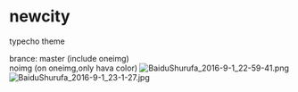 # newcity
 typecho  theme
 
 brance: master  (include oneimg)<br>
	noimg    (on oneimg,only hava color)
<img src="https://ooo.0o0.ooo/2016/09/01/57c8426deeb53.png" alt="BaiduShurufa_2016-9-1_22-59-41.png" title="BaiduShurufa_2016-9-1_22-59-41.png" />
<img src="https://ooo.0o0.ooo/2016/09/01/57c842e4b65ae.jpg" alt="BaiduShurufa_2016-9-1_23-1-27.jpg" title="BaiduShurufa_2016-9-1_23-1-27.jpg" />

